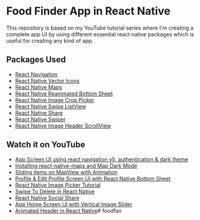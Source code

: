 # Food Finder App in React Native

This repository is based on my YouTube tutorial series where I'm creating a complete app UI by using different essential react native packages which is useful for creating any kind of app.

## Packages Used
- [React Navigation](https://reactnavigation.org/)
- [React Native Vector Icons](https://github.com/oblador/react-native-vector-icons)
- [React Native Maps](https://github.com/react-native-community/react-native-maps)
- [React Native Reanimated Bottom Sheet](https://github.com/osdnk/react-native-reanimated-bottom-sheet)
- [React Native Image Crop Picker](https://github.com/ivpusic/react-native-image-crop-picker)
- [React Native Swipe ListView](https://github.com/jemise111/react-native-swipe-list-view)
- [React Native Share](https://github.com/react-native-community/react-native-share)
- [React Native Swiper](https://github.com/leecade/react-native-swiper)
- [React Native Image Header ScrollView](https://github.com/bamlab/react-native-image-header-scroll-view)

## Watch it on YouTube
- [App Screen UI using react navigation v5, authentication & dark theme](https://www.youtube.com/playlist?list=PLQWFhX-gwJbmmqcP-9zMXBaxQbGKfIJY2)
- [Installing react-native-maps and Map Dark Mode](https://www.youtube.com/watch?v=4N-8RTeQ1fA)
- [Sliding items on MapView with Animation](https://www.youtube.com/watch?v=2vILzRmEqGI)
- [Profile & Edit Profile Screen UI with React Native Bottom Sheet](https://youtu.be/mjJzaiGkaQA)
- [React Native Image Picker Tutorial](https://youtu.be/3_ldEVWlL18)
- [Swipe To Delete in React Native](https://youtu.be/k-Ra0tdCEOc)
- [React Native Social Share](https://youtu.be/vXzpEJeVmi8)
- [App Home Screen UI with Vertical Image Slider](https://www.youtube.com/watch?v=GXe3EuVog9c)
- [Animated Header in React Native](https://youtu.be/JqlYrpoExE8)#   f o o d f a n  
 